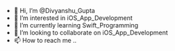 - 👋 Hi, I’m @Divyanshu_Gupta
- 👀 I’m interested in iOS_App_Development
- 🌱 I’m currently learning Swift_Programming
- 💞️ I’m looking to collaborate on iOS_App_Development
- 📫 How to reach me ..

<!---
divyanshuCM/divyanshuCM is a ✨ special ✨ repository because its `README.md` (this file) appears on your GitHub profile.
You can click the Preview link to take a look at your changes.
--->
